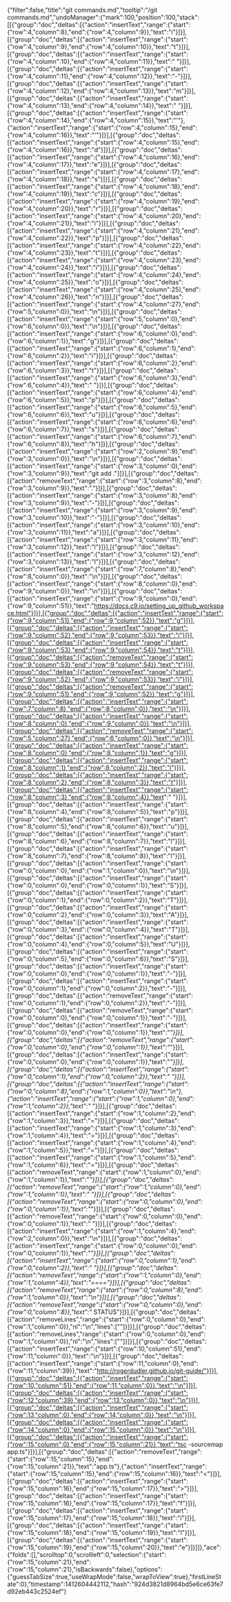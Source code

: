 {"filter":false,"title":"git commands.md","tooltip":"/git commands.md","undoManager":{"mark":100,"position":100,"stack":[[{"group":"doc","deltas":[{"action":"insertText","range":{"start":{"row":4,"column":8},"end":{"row":4,"column":9}},"text":"i"}]}],[{"group":"doc","deltas":[{"action":"insertText","range":{"start":{"row":4,"column":9},"end":{"row":4,"column":10}},"text":"t"}]}],[{"group":"doc","deltas":[{"action":"insertText","range":{"start":{"row":4,"column":10},"end":{"row":4,"column":11}},"text":" "}]}],[{"group":"doc","deltas":[{"action":"insertText","range":{"start":{"row":4,"column":11},"end":{"row":4,"column":12}},"text":"-"}]}],[{"group":"doc","deltas":[{"action":"insertText","range":{"start":{"row":4,"column":12},"end":{"row":4,"column":13}},"text":"m"}]}],[{"group":"doc","deltas":[{"action":"insertText","range":{"start":{"row":4,"column":13},"end":{"row":4,"column":14}},"text":" "}]}],[{"group":"doc","deltas":[{"action":"insertText","range":{"start":{"row":4,"column":14},"end":{"row":4,"column":15}},"text":"'"},{"action":"insertText","range":{"start":{"row":4,"column":15},"end":{"row":4,"column":16}},"text":"'"}]}],[{"group":"doc","deltas":[{"action":"insertText","range":{"start":{"row":4,"column":15},"end":{"row":4,"column":16}},"text":"d"}]}],[{"group":"doc","deltas":[{"action":"insertText","range":{"start":{"row":4,"column":16},"end":{"row":4,"column":17}},"text":"e"}]}],[{"group":"doc","deltas":[{"action":"insertText","range":{"start":{"row":4,"column":17},"end":{"row":4,"column":18}},"text":"s"}]}],[{"group":"doc","deltas":[{"action":"insertText","range":{"start":{"row":4,"column":18},"end":{"row":4,"column":19}},"text":"c"}]}],[{"group":"doc","deltas":[{"action":"insertText","range":{"start":{"row":4,"column":19},"end":{"row":4,"column":20}},"text":"r"}]}],[{"group":"doc","deltas":[{"action":"insertText","range":{"start":{"row":4,"column":20},"end":{"row":4,"column":21}},"text":"i"}]}],[{"group":"doc","deltas":[{"action":"insertText","range":{"start":{"row":4,"column":21},"end":{"row":4,"column":22}},"text":"p"}]}],[{"group":"doc","deltas":[{"action":"insertText","range":{"start":{"row":4,"column":22},"end":{"row":4,"column":23}},"text":"t"}]}],[{"group":"doc","deltas":[{"action":"insertText","range":{"start":{"row":4,"column":23},"end":{"row":4,"column":24}},"text":"i"}]}],[{"group":"doc","deltas":[{"action":"insertText","range":{"start":{"row":4,"column":24},"end":{"row":4,"column":25}},"text":"o"}]}],[{"group":"doc","deltas":[{"action":"insertText","range":{"start":{"row":4,"column":25},"end":{"row":4,"column":26}},"text":"n"}]}],[{"group":"doc","deltas":[{"action":"insertText","range":{"start":{"row":4,"column":27},"end":{"row":5,"column":0}},"text":"\n"}]}],[{"group":"doc","deltas":[{"action":"insertText","range":{"start":{"row":5,"column":0},"end":{"row":6,"column":0}},"text":"\n"}]}],[{"group":"doc","deltas":[{"action":"insertText","range":{"start":{"row":6,"column":0},"end":{"row":6,"column":1}},"text":"g"}]}],[{"group":"doc","deltas":[{"action":"insertText","range":{"start":{"row":6,"column":1},"end":{"row":6,"column":2}},"text":"i"}]}],[{"group":"doc","deltas":[{"action":"insertText","range":{"start":{"row":6,"column":2},"end":{"row":6,"column":3}},"text":"t"}]}],[{"group":"doc","deltas":[{"action":"insertText","range":{"start":{"row":6,"column":3},"end":{"row":6,"column":4}},"text":" "}]}],[{"group":"doc","deltas":[{"action":"insertText","range":{"start":{"row":6,"column":4},"end":{"row":6,"column":5}},"text":"p"}]}],[{"group":"doc","deltas":[{"action":"insertText","range":{"start":{"row":6,"column":5},"end":{"row":6,"column":6}},"text":"u"}]}],[{"group":"doc","deltas":[{"action":"insertText","range":{"start":{"row":6,"column":6},"end":{"row":6,"column":7}},"text":"s"}]}],[{"group":"doc","deltas":[{"action":"insertText","range":{"start":{"row":6,"column":7},"end":{"row":6,"column":8}},"text":"h"}]}],[{"group":"doc","deltas":[{"action":"insertText","range":{"start":{"row":2,"column":9},"end":{"row":3,"column":0}},"text":"\n"}]}],[{"group":"doc","deltas":[{"action":"insertText","range":{"start":{"row":3,"column":0},"end":{"row":3,"column":9}},"text":"git add ."}]}],[{"group":"doc","deltas":[{"action":"removeText","range":{"start":{"row":3,"column":8},"end":{"row":3,"column":9}},"text":"."}]}],[{"group":"doc","deltas":[{"action":"insertText","range":{"start":{"row":3,"column":8},"end":{"row":3,"column":9}},"text":"-"}]}],[{"group":"doc","deltas":[{"action":"insertText","range":{"start":{"row":3,"column":9},"end":{"row":3,"column":10}},"text":"-"}]}],[{"group":"doc","deltas":[{"action":"insertText","range":{"start":{"row":3,"column":10},"end":{"row":3,"column":11}},"text":"a"}]}],[{"group":"doc","deltas":[{"action":"insertText","range":{"start":{"row":3,"column":11},"end":{"row":3,"column":12}},"text":"l"}]}],[{"group":"doc","deltas":[{"action":"insertText","range":{"start":{"row":3,"column":12},"end":{"row":3,"column":13}},"text":"l"}]}],[{"group":"doc","deltas":[{"action":"insertText","range":{"start":{"row":7,"column":8},"end":{"row":8,"column":0}},"text":"\n"}]}],[{"group":"doc","deltas":[{"action":"insertText","range":{"start":{"row":8,"column":0},"end":{"row":9,"column":0}},"text":"\n"}]}],[{"group":"doc","deltas":[{"action":"insertText","range":{"start":{"row":9,"column":0},"end":{"row":9,"column":51}},"text":"https://docs.c9.io/setting_up_github_workspace.html"}]}],[{"group":"doc","deltas":[{"action":"insertText","range":{"start":{"row":9,"column":51},"end":{"row":9,"column":52}},"text":"g"}]}],[{"group":"doc","deltas":[{"action":"insertText","range":{"start":{"row":9,"column":52},"end":{"row":9,"column":53}},"text":"i"}]}],[{"group":"doc","deltas":[{"action":"insertText","range":{"start":{"row":9,"column":53},"end":{"row":9,"column":54}},"text":"t"}]}],[{"group":"doc","deltas":[{"action":"removeText","range":{"start":{"row":9,"column":53},"end":{"row":9,"column":54}},"text":"t"}]}],[{"group":"doc","deltas":[{"action":"removeText","range":{"start":{"row":9,"column":52},"end":{"row":9,"column":53}},"text":"i"}]}],[{"group":"doc","deltas":[{"action":"removeText","range":{"start":{"row":9,"column":51},"end":{"row":9,"column":52}},"text":"g"}]}],[{"group":"doc","deltas":[{"action":"insertText","range":{"start":{"row":7,"column":8},"end":{"row":8,"column":0}},"text":"\n"}]}],[{"group":"doc","deltas":[{"action":"insertText","range":{"start":{"row":8,"column":0},"end":{"row":9,"column":0}},"text":"\n"}]}],[{"group":"doc","deltas":[{"action":"removeText","range":{"start":{"row":5,"column":27},"end":{"row":6,"column":0}},"text":"\n"}]}],[{"group":"doc","deltas":[{"action":"insertText","range":{"start":{"row":8,"column":0},"end":{"row":8,"column":1}},"text":"g"}]}],[{"group":"doc","deltas":[{"action":"insertText","range":{"start":{"row":8,"column":1},"end":{"row":8,"column":2}},"text":"i"}]}],[{"group":"doc","deltas":[{"action":"insertText","range":{"start":{"row":8,"column":2},"end":{"row":8,"column":3}},"text":"t"}]}],[{"group":"doc","deltas":[{"action":"insertText","range":{"start":{"row":8,"column":3},"end":{"row":8,"column":4}},"text":" "}]}],[{"group":"doc","deltas":[{"action":"insertText","range":{"start":{"row":8,"column":4},"end":{"row":8,"column":5}},"text":"p"}]}],[{"group":"doc","deltas":[{"action":"insertText","range":{"start":{"row":8,"column":5},"end":{"row":8,"column":6}},"text":"u"}]}],[{"group":"doc","deltas":[{"action":"insertText","range":{"start":{"row":8,"column":6},"end":{"row":8,"column":7}},"text":"l"}]}],[{"group":"doc","deltas":[{"action":"insertText","range":{"start":{"row":8,"column":7},"end":{"row":8,"column":8}},"text":"l"}]}],[{"group":"doc","deltas":[{"action":"insertText","range":{"start":{"row":0,"column":0},"end":{"row":1,"column":0}},"text":"\n"}]}],[{"group":"doc","deltas":[{"action":"insertText","range":{"start":{"row":0,"column":0},"end":{"row":0,"column":1}},"text":"S"}]}],[{"group":"doc","deltas":[{"action":"insertText","range":{"start":{"row":0,"column":1},"end":{"row":0,"column":2}},"text":"T"}]}],[{"group":"doc","deltas":[{"action":"insertText","range":{"start":{"row":0,"column":2},"end":{"row":0,"column":3}},"text":"A"}]}],[{"group":"doc","deltas":[{"action":"insertText","range":{"start":{"row":0,"column":3},"end":{"row":0,"column":4}},"text":"T"}]}],[{"group":"doc","deltas":[{"action":"insertText","range":{"start":{"row":0,"column":4},"end":{"row":0,"column":5}},"text":"U"}]}],[{"group":"doc","deltas":[{"action":"insertText","range":{"start":{"row":0,"column":5},"end":{"row":0,"column":6}},"text":"S"}]}],[{"group":"doc","deltas":[{"action":"insertText","range":{"start":{"row":0,"column":0},"end":{"row":0,"column":1}},"text":"-"}]}],[{"group":"doc","deltas":[{"action":"insertText","range":{"start":{"row":0,"column":1},"end":{"row":0,"column":2}},"text":"-"}]}],[{"group":"doc","deltas":[{"action":"removeText","range":{"start":{"row":0,"column":1},"end":{"row":0,"column":2}},"text":"-"}]}],[{"group":"doc","deltas":[{"action":"removeText","range":{"start":{"row":0,"column":0},"end":{"row":0,"column":1}},"text":"-"}]}],[{"group":"doc","deltas":[{"action":"insertText","range":{"start":{"row":0,"column":0},"end":{"row":0,"column":1}},"text":"*"}]}],[{"group":"doc","deltas":[{"action":"removeText","range":{"start":{"row":0,"column":0},"end":{"row":0,"column":1}},"text":"*"}]}],[{"group":"doc","deltas":[{"action":"insertText","range":{"start":{"row":0,"column":0},"end":{"row":0,"column":1}},"text":"*"}]}],[{"group":"doc","deltas":[{"action":"insertText","range":{"start":{"row":0,"column":1},"end":{"row":0,"column":2}},"text":" "}]}],[{"group":"doc","deltas":[{"action":"insertText","range":{"start":{"row":0,"column":8},"end":{"row":1,"column":0}},"text":"\n"},{"action":"insertText","range":{"start":{"row":1,"column":0},"end":{"row":1,"column":2}},"text":"* "}]}],[{"group":"doc","deltas":[{"action":"insertText","range":{"start":{"row":1,"column":2},"end":{"row":1,"column":3}},"text":"="}]}],[{"group":"doc","deltas":[{"action":"insertText","range":{"start":{"row":1,"column":3},"end":{"row":1,"column":4}},"text":"="}]}],[{"group":"doc","deltas":[{"action":"insertText","range":{"start":{"row":1,"column":4},"end":{"row":1,"column":5}},"text":"="}]}],[{"group":"doc","deltas":[{"action":"insertText","range":{"start":{"row":1,"column":5},"end":{"row":1,"column":6}},"text":"="}]}],[{"group":"doc","deltas":[{"action":"removeText","range":{"start":{"row":1,"column":0},"end":{"row":1,"column":1}},"text":"*"}]}],[{"group":"doc","deltas":[{"action":"removeText","range":{"start":{"row":1,"column":0},"end":{"row":1,"column":1}},"text":" "}]}],[{"group":"doc","deltas":[{"action":"removeText","range":{"start":{"row":0,"column":0},"end":{"row":0,"column":1}},"text":"*"}]}],[{"group":"doc","deltas":[{"action":"removeText","range":{"start":{"row":0,"column":0},"end":{"row":0,"column":1}},"text":" "}]}],[{"group":"doc","deltas":[{"action":"insertText","range":{"start":{"row":1,"column":4},"end":{"row":2,"column":0}},"text":"\n"}]}],[{"group":"doc","deltas":[{"action":"insertText","range":{"start":{"row":0,"column":0},"end":{"row":0,"column":1}},"text":"*"}]}],[{"group":"doc","deltas":[{"action":"insertText","range":{"start":{"row":0,"column":1},"end":{"row":0,"column":2}},"text":" "}]}],[{"group":"doc","deltas":[{"action":"removeText","range":{"start":{"row":1,"column":0},"end":{"row":1,"column":4}},"text":"===="}]}],[{"group":"doc","deltas":[{"action":"removeText","range":{"start":{"row":0,"column":8},"end":{"row":1,"column":0}},"text":"\n"}]}],[{"group":"doc","deltas":[{"action":"removeText","range":{"start":{"row":0,"column":0},"end":{"row":0,"column":8}},"text":"* STATUS"}]}],[{"group":"doc","deltas":[{"action":"removeLines","range":{"start":{"row":0,"column":0},"end":{"row":1,"column":0}},"nl":"\n","lines":[""]}]}],[{"group":"doc","deltas":[{"action":"removeLines","range":{"start":{"row":0,"column":0},"end":{"row":1,"column":0}},"nl":"\n","lines":[""]}]}],[{"group":"doc","deltas":[{"action":"insertText","range":{"start":{"row":10,"column":51},"end":{"row":11,"column":0}},"text":"\n"}]}],[{"group":"doc","deltas":[{"action":"insertText","range":{"start":{"row":11,"column":0},"end":{"row":11,"column":39}},"text":"http://rogerdudler.github.io/git-guide/"}]}],[{"group":"doc","deltas":[{"action":"insertText","range":{"start":{"row":10,"column":51},"end":{"row":11,"column":0}},"text":"\n"}]}],[{"group":"doc","deltas":[{"action":"insertText","range":{"start":{"row":12,"column":39},"end":{"row":13,"column":0}},"text":"\n"}]}],[{"group":"doc","deltas":[{"action":"insertText","range":{"start":{"row":13,"column":0},"end":{"row":14,"column":0}},"text":"\n"}]}],[{"group":"doc","deltas":[{"action":"insertText","range":{"start":{"row":14,"column":0},"end":{"row":15,"column":0}},"text":"\n"}]}],[{"group":"doc","deltas":[{"action":"insertText","range":{"start":{"row":15,"column":0},"end":{"row":15,"column":21}},"text":"tsc -sourcemap app.ts"}]}],[{"group":"doc","deltas":[{"action":"removeText","range":{"start":{"row":15,"column":15},"end":{"row":15,"column":21}},"text":"app.ts"},{"action":"insertText","range":{"start":{"row":15,"column":15},"end":{"row":15,"column":16}},"text":"<"}]}],[{"group":"doc","deltas":[{"action":"insertText","range":{"start":{"row":15,"column":16},"end":{"row":15,"column":17}},"text":">"}]}],[{"group":"doc","deltas":[{"action":"insertText","range":{"start":{"row":15,"column":16},"end":{"row":15,"column":17}},"text":"f"}]}],[{"group":"doc","deltas":[{"action":"insertText","range":{"start":{"row":15,"column":17},"end":{"row":15,"column":18}},"text":"i"}]}],[{"group":"doc","deltas":[{"action":"insertText","range":{"start":{"row":15,"column":18},"end":{"row":15,"column":19}},"text":"l"}]}],[{"group":"doc","deltas":[{"action":"insertText","range":{"start":{"row":15,"column":19},"end":{"row":15,"column":20}},"text":"e"}]}]]},"ace":{"folds":[],"scrolltop":0,"scrollleft":0,"selection":{"start":{"row":15,"column":21},"end":{"row":15,"column":21},"isBackwards":false},"options":{"guessTabSize":true,"useWrapMode":false,"wrapToView":true},"firstLineState":0},"timestamp":1412604442112,"hash":"924d3821d8964bd5e6ce63fe7d92eb443c2524ef"}